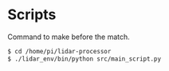 # Scripts


Command to make before the match.

````bash
$ cd /home/pi/lidar-processor
$ ./lidar_env/bin/python src/main_script.py
````
